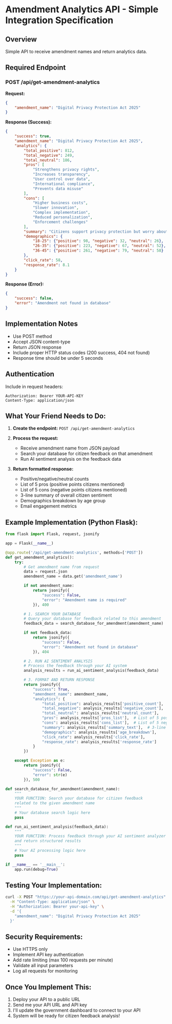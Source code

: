 # Amendment Analytics API - Simple Integration Specification

## Overview
Simple API to receive amendment names and return analytics data.

## Required Endpoint

### POST /api/get-amendment-analytics

**Request:**
```json
{
    "amendment_name": "Digital Privacy Protection Act 2025"
}
```

**Response (Success):**
```json
{
    "success": true,
    "amendment_name": "Digital Privacy Protection Act 2025",
    "analytics": {
        "total_positive": 812,
        "total_negative": 249,
        "total_neutral": 186,
        "pros": [
            "Strengthens privacy rights",
            "Increases transparency",
            "User control over data",
            "International compliance",
            "Prevents data misuse"
        ],
        "cons": [
            "Higher business costs",
            "Slower innovation",
            "Complex implementation",
            "Reduced personalization",
            "Enforcement challenges"
        ],
        "summary": "Citizens support privacy protection but worry about business impact. Most appreciate stronger data rights. Implementation concerns exist but overall positive.",
        "demographics": {
            "18-25": {"positive": 98, "negative": 32, "neutral": 26},
            "26-35": {"positive": 223, "negative": 67, "neutral": 52},
            "36-45": {"positive": 261, "negative": 79, "neutral": 58}
        },
        "click_rate": 58,
        "response_rate": 8.1
    }
}
```

**Response (Error):**
```json
{
    "success": false,
    "error": "Amendment not found in database"
}
```

## Implementation Notes
- Use POST method
- Accept JSON content-type
- Return JSON response
- Include proper HTTP status codes (200 success, 404 not found)
- Response time should be under 5 seconds

## Authentication
Include in request headers:
```
Authorization: Bearer YOUR-API-KEY
Content-Type: application/json
```

## What Your Friend Needs to Do:

1. **Create the endpoint:** `POST /api/get-amendment-analytics`

2. **Process the request:**
   - Receive amendment name from JSON payload
   - Search your database for citizen feedback on that amendment
   - Run AI sentiment analysis on the feedback data

3. **Return formatted response:**
   - Positive/negative/neutral counts
   - List of 5 pros (positive points citizens mentioned)
   - List of 5 cons (negative points citizens mentioned)  
   - 3-line summary of overall citizen sentiment
   - Demographics breakdown by age group
   - Email engagement metrics

## Example Implementation (Python Flask):

```python
from flask import Flask, request, jsonify

app = Flask(__name__)

@app.route('/api/get-amendment-analytics', methods=['POST'])
def get_amendment_analytics():
    try:
        # Get amendment name from request
        data = request.json
        amendment_name = data.get('amendment_name')

        if not amendment_name:
            return jsonify({
                "success": False,
                "error": "Amendment name is required"
            }), 400

        # 1. SEARCH YOUR DATABASE
        # Query your database for feedback related to this amendment
        feedback_data = search_database_for_amendment(amendment_name)

        if not feedback_data:
            return jsonify({
                "success": False,
                "error": "Amendment not found in database"
            }), 404

        # 2. RUN AI SENTIMENT ANALYSIS
        # Process the feedback through your AI system
        analysis_results = run_ai_sentiment_analysis(feedback_data)

        # 3. FORMAT AND RETURN RESPONSE
        return jsonify({
            "success": True,
            "amendment_name": amendment_name,
            "analytics": {
                "total_positive": analysis_results['positive_count'],
                "total_negative": analysis_results['negative_count'],
                "total_neutral": analysis_results['neutral_count'],
                "pros": analysis_results['pros_list'],  # List of 5 positive points
                "cons": analysis_results['cons_list'],  # List of 5 negative points
                "summary": analysis_results['summary_text'],  # 3-line summary
                "demographics": analysis_results['age_breakdown'],
                "click_rate": analysis_results['click_rate'],
                "response_rate": analysis_results['response_rate']
            }
        })

    except Exception as e:
        return jsonify({
            "success": False,
            "error": str(e)
        }), 500

def search_database_for_amendment(amendment_name):
    """
    YOUR FUNCTION: Search your database for citizen feedback
    related to the given amendment name
    """
    # Your database search logic here
    pass

def run_ai_sentiment_analysis(feedback_data):
    """
    YOUR FUNCTION: Process feedback through your AI sentiment analyzer
    and return structured results
    """
    # Your AI processing logic here
    pass

if __name__ == '__main__':
    app.run(debug=True)
```

## Testing Your Implementation:

```bash
curl -X POST "https://your-api-domain.com/api/get-amendment-analytics" \
  -H "Content-Type: application/json" \
  -H "Authorization: Bearer your-api-key" \
  -d '{
    "amendment_name": "Digital Privacy Protection Act 2025"
  }'
```

## Security Requirements:
- Use HTTPS only
- Implement API key authentication
- Add rate limiting (max 100 requests per minute)
- Validate all input parameters
- Log all requests for monitoring

## Once You Implement This:
1. Deploy your API to a public URL
2. Send me your API URL and API key
3. I'll update the government dashboard to connect to your API
4. System will be ready for citizen feedback analysis!
